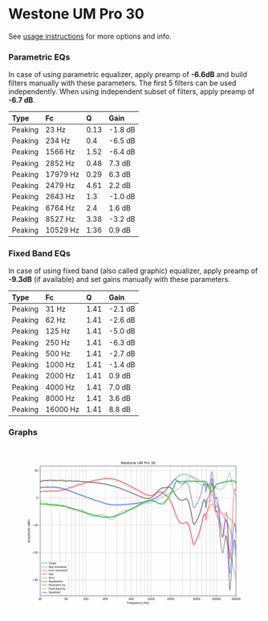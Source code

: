 # Westone UM Pro 30
See [usage instructions](https://github.com/jaakkopasanen/AutoEq#usage) for more options and info.

### Parametric EQs
In case of using parametric equalizer, apply preamp of **-6.6dB** and build filters manually
with these parameters. The first 5 filters can be used independently.
When using independent subset of filters, apply preamp of **-6.7 dB**.

| Type    | Fc       |    Q | Gain    |
|:--------|:---------|:-----|:--------|
| Peaking | 23 Hz    | 0.13 | -1.8 dB |
| Peaking | 234 Hz   | 0.4  | -6.5 dB |
| Peaking | 1566 Hz  | 1.52 | -6.4 dB |
| Peaking | 2852 Hz  | 0.48 | 7.3 dB  |
| Peaking | 17979 Hz | 0.29 | 6.3 dB  |
| Peaking | 2479 Hz  | 4.61 | 2.2 dB  |
| Peaking | 2643 Hz  | 1.3  | -1.0 dB |
| Peaking | 6764 Hz  | 2.4  | 1.6 dB  |
| Peaking | 8527 Hz  | 3.38 | -3.2 dB |
| Peaking | 10529 Hz | 1.36 | 0.9 dB  |

### Fixed Band EQs
In case of using fixed band (also called graphic) equalizer, apply preamp of **-9.3dB**
(if available) and set gains manually with these parameters.

| Type    | Fc       |    Q | Gain    |
|:--------|:---------|:-----|:--------|
| Peaking | 31 Hz    | 1.41 | -2.1 dB |
| Peaking | 62 Hz    | 1.41 | -2.6 dB |
| Peaking | 125 Hz   | 1.41 | -5.0 dB |
| Peaking | 250 Hz   | 1.41 | -6.3 dB |
| Peaking | 500 Hz   | 1.41 | -2.7 dB |
| Peaking | 1000 Hz  | 1.41 | -1.4 dB |
| Peaking | 2000 Hz  | 1.41 | 0.9 dB  |
| Peaking | 4000 Hz  | 1.41 | 7.0 dB  |
| Peaking | 8000 Hz  | 1.41 | 3.6 dB  |
| Peaking | 16000 Hz | 1.41 | 8.8 dB  |

### Graphs
![](./Westone%20UM%20Pro%2030.png)